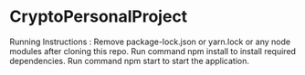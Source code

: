 # CryptoPersonalProject
 
Running Instructions : 
 Remove package-lock.json or yarn.lock or any node modules after cloning this repo.
 Run command npm install to install required dependencies.
 Run command npm start to start the application.
